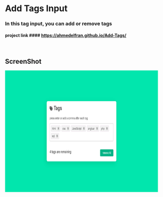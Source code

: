 # Add Tags Input  

### In this tag input, you can add or remove tags

#### project link  ####  https://ahmedelfran.github.io/Add-Tags/

<div>
    <br>
    <h2>ScreenShot</h2>
    <img src="https://github.com/ahmedelfran/Add-Tags/blob/main/img.jpg" alt="" width="800" height="400">
</div>
